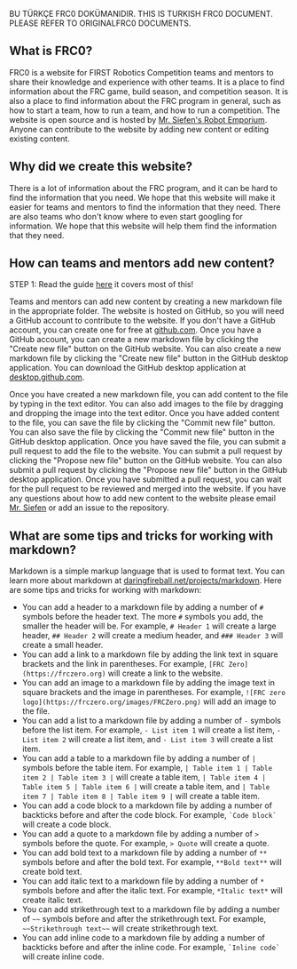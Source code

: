 BU TÜRKÇE FRC0 DOKÜMANIDIR. THIS IS TURKISH FRC0 DOCUMENT. PLEASE REFER TO ORIGINALFRC0 DOCUMENTS.
## What is FRC0?

FRC0 is a website for FIRST Robotics Competition teams and mentors to share their knowledge and experience with other teams. It is a place to find information about the FRC game, build season, and competition season. It is also a place to find information about the FRC program in general, such as how to start a team, how to run a team, and how to run a competition. The website is open source and is hosted by [Mr. Siefen's Robot Emporium](https://mrsiefensrobotemporium.com). Anyone can contribute to the website by adding new content or editing existing content.

## Why did we create this website?

There is a lot of information about the FRC program, and it can be hard to find the information that you need. We hope that this website will make it easier for teams and mentors to find the information that they need. There are also teams who don't know where to even start googling for information. We hope that this website will help them find the information that they need.

## How can teams and mentors add new content?

STEP 1: Read the guide [here](https://frczero.org/about/writing-content/) it covers most of this!

Teams and mentors can add new content by creating a new markdown file in the appropriate folder. The website is hosted on GitHub, so you will need a GitHub account to contribute to the website. If you don't have a GitHub account, you can create one for free at [github.com](https://github.com). Once you have a GitHub account, you can create a new markdown file by clicking the "Create new file" button on the GitHub website. You can also create a new markdown file by clicking the "Create new file" button in the GitHub desktop application. You can download the GitHub desktop application at [desktop.github.com](https://desktop.github.com). 

Once you have created a new markdown file, you can add content to the file by typing in the text editor. You can also add images to the file by dragging and dropping the image into the text editor. Once you have added content to the file, you can save the file by clicking the "Commit new file" button. You can also save the file by clicking the "Commit new file" button in the GitHub desktop application. Once you have saved the file, you can submit a pull request to add the file to the website. You can submit a pull request by clicking the "Propose new file" button on the GitHub website. You can also submit a pull request by clicking the "Propose new file" button in the GitHub desktop application. Once you have submitted a pull request, you can wait for the pull request to be reviewed and merged into the website. If you have any questions about how to add new content to the website please email [Mr. Siefen](mailto:siefensrobotemporium@gmail.com) or add an issue to the repository.

## What are some tips and tricks for working with markdown?

Markdown is a simple markup language that is used to format text. You can learn more about markdown at [daringfireball.net/projects/markdown](https://daringfireball.net/projects/markdown). Here are some tips and tricks for working with markdown:

- You can add a header to a markdown file by adding a number of `#` symbols before the header text. The more `#` symbols you add, the smaller the header will be. For example, `# Header 1` will create a large header, `## Header 2` will create a medium header, and `### Header 3` will create a small header.
- You can add a link to a markdown file by adding the link text in square brackets and the link in parentheses. For example, `[FRC Zero](https://frczero.org)` will create a link to the website.
- You can add an image to a markdown file by adding the image text in square brackets and the image in parentheses. For example, `![FRC zero logo](https://frczero.org/images/FRCZero.png)` will add an image to the file.
- You can add a list to a markdown file by adding a number of `-` symbols before the list item. For example, `- List item 1` will create a list item, `- List item 2` will create a list item, and `- List item 3` will create a list item.
- You can add a table to a markdown file by adding a number of `|` symbols before the table item. For example, `| Table item 1 | Table item 2 | Table item 3 |` will create a table item, `| Table item 4 | Table item 5 | Table item 6 |` will create a table item, and `| Table item 7 | Table item 8 | Table item 9 |` will create a table item.
- You can add a code block to a markdown file by adding a number of backticks before and after the code block. For example, `` `Code block` `` will create a code block.
- You can add a quote to a markdown file by adding a number of `>` symbols before the quote. For example, `> Quote` will create a quote.
- You can add bold text to a markdown file by adding a number of `**` symbols before and after the bold text. For example, `**Bold text**` will create bold text.
- You can add italic text to a markdown file by adding a number of `*` symbols before and after the italic text. For example, `*Italic text*` will create italic text.
- You can add strikethrough text to a markdown file by adding a number of `~~` symbols before and after the strikethrough text. For example, `~~Strikethrough text~~` will create strikethrough text.
- You can add inline code to a markdown file by adding a number of backticks before and after the inline code. For example, `` `Inline code` `` will create inline code.
